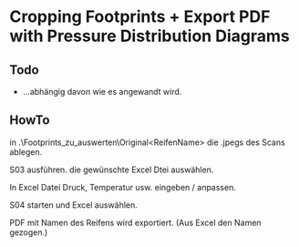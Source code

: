 # Cropping Footprints + Export PDF with Pressure Distribution Diagrams

## Todo

- ...abhängig davon wie es angewandt wird.

## HowTo

in .\Footprints_zu_auswerten\Original\<ReifenName> die .jpegs des Scans ablegen.

S03 ausführen. die gewünschte Excel Dtei auswählen.

In Excel Datei Druck, Temperatur usw. eingeben / anpassen.

S04 starten und Excel auswählen.

PDF mit Namen des Reifens wird exportiert. (Aus Excel den Namen gezogen.)

